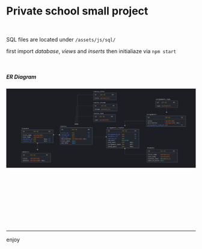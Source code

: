 # Private school small project

<br>

SQL files are located under `/assets/js/sql/`

first import _database_, _views_ and _inserts_ then initialiaze via `npm start`




<br>


##### ER Diagram
![diagram](./assets/sql/diagram.png)


<br>
<br>
<br>
<br>
<br>
<br>
<br>
<br>

---

enjoy
